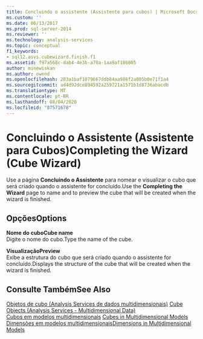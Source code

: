 ```yaml
---
title: Concluindo o assistente (Assistente para cubos) | Microsoft Docs
ms.custom: ''
ms.date: 06/13/2017
ms.prod: sql-server-2014
ms.reviewer: ''
ms.technology: analysis-services
ms.topic: conceptual
f1_keywords:
- sql12.asvs.cubewizard.finish.f1
ms.assetid: f97a568c-dab4-4e3b-a70a-1aa9af186805
author: minewiskan
ms.author: owend
ms.openlocfilehash: 203a1baf1079667ddb84aa986f2a805b0e71f1a4
ms.sourcegitcommit: ad4d92dce894592a259721a1571b1d8736abacdb
ms.translationtype: MT
ms.contentlocale: pt-BR
ms.lasthandoff: 08/04/2020
ms.locfileid: "87571678"
---
```

# <a name="completing-the-wizard-cube-wizard"></a><span data-ttu-id="66ab4-102">Concluindo o Assistente (Assistente para Cubos)</span><span class="sxs-lookup"><span data-stu-id="66ab4-102">Completing the Wizard (Cube Wizard)</span></span>
  <span data-ttu-id="66ab4-103">Use a página **Concluindo o Assistente** para nomear e visualizar o cubo que será criado quando o assistente for concluído.</span><span class="sxs-lookup"><span data-stu-id="66ab4-103">Use the **Completing the Wizard** page to name and to preview the cube that will be created when the wizard is finished.</span></span>  
  
## <a name="options"></a><span data-ttu-id="66ab4-104">Opções</span><span class="sxs-lookup"><span data-stu-id="66ab4-104">Options</span></span>  
 <span data-ttu-id="66ab4-105">**Nome do cubo**</span><span class="sxs-lookup"><span data-stu-id="66ab4-105">**Cube name**</span></span>  
 <span data-ttu-id="66ab4-106">Digite o nome do cubo.</span><span class="sxs-lookup"><span data-stu-id="66ab4-106">Type the name of the cube.</span></span>  
  
 <span data-ttu-id="66ab4-107">**Visualização**</span><span class="sxs-lookup"><span data-stu-id="66ab4-107">**Preview**</span></span>  
 <span data-ttu-id="66ab4-108">Exibe a estrutura do cubo que será criado quando o assistente for concluído.</span><span class="sxs-lookup"><span data-stu-id="66ab4-108">Displays the structure of the cube that will be created when the wizard is finished.</span></span>  
  
## <a name="see-also"></a><span data-ttu-id="66ab4-109">Consulte Também</span><span class="sxs-lookup"><span data-stu-id="66ab4-109">See Also</span></span>  
 <span data-ttu-id="66ab4-110">[Objetos de cubo &#40;Analysis Services de dados multidimensionais&#41;](multidimensional-models-olap-logical-cube-objects/cube-objects-analysis-services-multidimensional-data.md) </span><span class="sxs-lookup"><span data-stu-id="66ab4-110">[Cube Objects &#40;Analysis Services - Multidimensional Data&#41;](multidimensional-models-olap-logical-cube-objects/cube-objects-analysis-services-multidimensional-data.md) </span></span>  
 <span data-ttu-id="66ab4-111">[Cubos em modelos multidimensionais](multidimensional-models/cubes-in-multidimensional-models.md) </span><span class="sxs-lookup"><span data-stu-id="66ab4-111">[Cubes in Multidimensional Models](multidimensional-models/cubes-in-multidimensional-models.md) </span></span>  
 [<span data-ttu-id="66ab4-112">Dimensões em modelos multidimensionais</span><span class="sxs-lookup"><span data-stu-id="66ab4-112">Dimensions in Multidimensional Models</span></span>](multidimensional-models/dimensions-in-multidimensional-models.md)  
  
  
